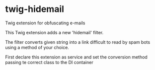 # twig-hidemail
Twig extension for obfuscating e-mails

This Twig extension adds a new 'hidemail' filter.
 
The filter converts given string into a link difficult to read by spam bots using a method of your choice.
 
First declare this extension as service and set the conversion method passing te correct class to the DI container

